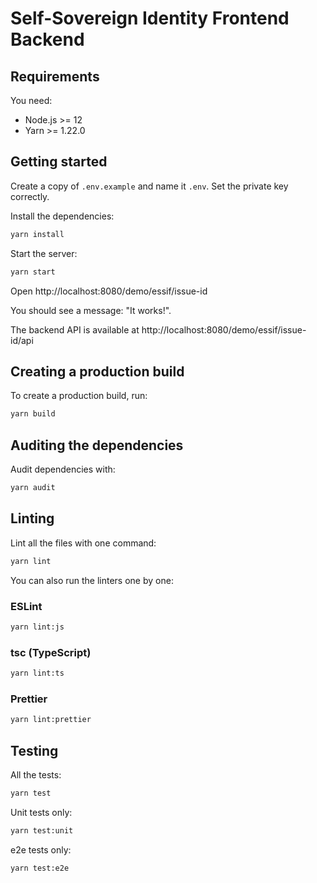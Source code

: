 # Self-Sovereign Identity Frontend Backend

## Requirements

You need:

- Node.js >= 12
- Yarn >= 1.22.0

## Getting started

Create a copy of `.env.example` and name it `.env`. Set the private key correctly.

Install the dependencies:

```sh
yarn install
```

Start the server:

```sh
yarn start
```

Open http://localhost:8080/demo/essif/issue-id

You should see a message: "It works!".

The backend API is available at http://localhost:8080/demo/essif/issue-id/api

## Creating a production build

To create a production build, run:

```sh
yarn build
```

## Auditing the dependencies

Audit dependencies with:

```sh
yarn audit
```

## Linting

Lint all the files with one command:

```sh
yarn lint
```

You can also run the linters one by one:

### ESLint

```sh
yarn lint:js
```

### tsc (TypeScript)

```sh
yarn lint:ts
```

### Prettier

```sh
yarn lint:prettier
```

## Testing

All the tests:

```sh
yarn test
```

Unit tests only:

```sh
yarn test:unit
```

e2e tests only:

```sh
yarn test:e2e
```

